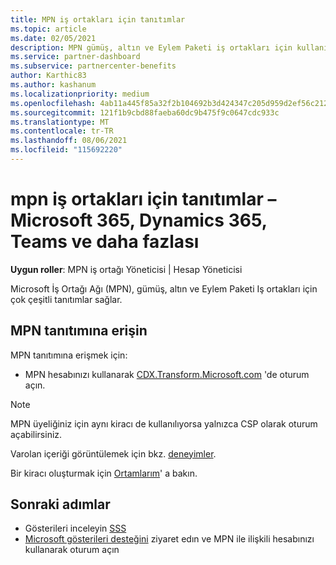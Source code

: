 ```yaml
---
title: MPN iş ortakları için tanıtımlar
ms.topic: article
ms.date: 02/05/2021
description: MPN gümüş, altın ve Eylem Paketi iş ortakları için kullanılabilen gösterileri bulmayı öğrenin.
ms.service: partner-dashboard
ms.subservice: partnercenter-benefits
author: Karthic83
ms.author: kashanum
ms.localizationpriority: medium
ms.openlocfilehash: 4ab11a445f85a32f2b104692b3d424347c205d959d2ef56c212e6d86ce082438
ms.sourcegitcommit: 121f1b9cbd88faeba60dc9b475f9c0647cdc933c
ms.translationtype: MT
ms.contentlocale: tr-TR
ms.lasthandoff: 08/06/2021
ms.locfileid: "115692220"
---
```

# <a name="demos-for-mpn-partners--microsoft-365-dynamics-365-teams-and-more"></a>mpn iş ortakları için tanıtımlar – Microsoft 365, Dynamics 365, Teams ve daha fazlası

**Uygun roller**: MPN iş ortağı Yöneticisi | Hesap Yöneticisi

Microsoft İş Ortağı Ağı (MPN), gümüş, altın ve Eylem Paketi Iş ortakları için çok çeşitli tanıtımlar sağlar.

## <a name="access-mpn-demos"></a>MPN tanıtımına erişin

MPN tanıtımına erişmek için:

- MPN hesabınızı kullanarak [CDX.Transform.Microsoft.com](https://cdx.transform.microsoft.com/) 'de oturum açın.

>[!NOTE]
>MPN üyeliğiniz için aynı kiracı de kullanılıyorsa yalnızca CSP olarak oturum açabilirsiniz.

Varolan içeriği görüntülemek için bkz. [deneyimler](https://cdx.transform.microsoft.com/experiences).

Bir kiracı oluşturmak için [Ortamlarım](https://cdx.transform.microsoft.com/my-tenants)' a bakın.

## <a name="next-steps"></a>Sonraki adımlar

- Gösterileri inceleyin [SSS](https://cdx.transform.microsoft.com/help/faq)
- [Microsoft gösterileri desteğini](https://cdx.transform.microsoft.com/submit-request) ziyaret edın ve MPN ile ilişkili hesabınızı kullanarak oturum açın

